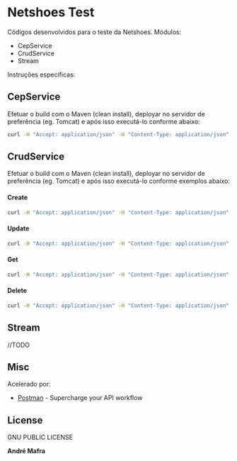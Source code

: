 # Netshoes Test

Códigos desenvolvidos para o teste da Netshoes. Módulos:

  - CepService
  - CrudService
  - Stream

Instruções específicas:
## CepService
Efetuar o build com o Maven (clean install), deployar no servidor de preferência (eg. Tomcat) e após isso executá-lo conforme abaixo:

```sh
curl -H "Accept: application/json" -H "Content-Type: application/json"  -X POST -d '{"id":"06753160"}' http://host:port/cepservice/api/
```

## CrudService
Efetuar o build com o Maven (clean install), deployar no servidor de preferência (eg. Tomcat) e após isso executá-lo conforme exemplos abaixo:

#### Create

```sh
curl -H "Accept: application/json" -H "Content-Type: application/json"  -X POST -d '{"rua":"Rua 2","numero":"02","cep":"06753161","cidade":"Abc","estado":"RJ"}' http://host:port/crudservice/api/
```
#### Update

```sh
curl -H "Accept: application/json" -H "Content-Type: application/json"  -X PUT -d '{"id":"1f743aa3-1df3-4a79-8666-7e820fb4a3c6","rua":"Rua 20","numero":"02","cep":"06753163","bairro":null,"cidade":"aaaaa","estado":"BA","complemento":null}' http://host:port/crudservice/api/
```

#### Get

```sh
curl -H "Accept: application/json" -H "Content-Type: application/json"  -X GET -d http://host:port/crudservice/api/id
```

#### Delete

```sh
curl -H "Accept: application/json" -H "Content-Type: application/json"  -X DELETE -d http://host:port/crudservice/api/id
```

## Stream
//TODO

## Misc

Acelerado por:

* [Postman] - Supercharge your API workflow

License
----
GNU PUBLIC LICENSE

**André Mafra**

[Postman]:https://www.getpostman.com/
